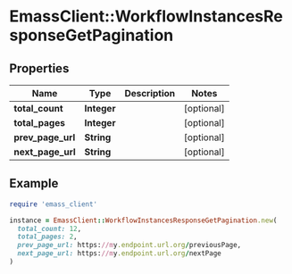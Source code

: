 # EmassClient::WorkflowInstancesResponseGetPagination

## Properties

| Name | Type | Description | Notes |
| ---- | ---- | ----------- | ----- |
| **total_count** | **Integer** |  | [optional] |
| **total_pages** | **Integer** |  | [optional] |
| **prev_page_url** | **String** |  | [optional] |
| **next_page_url** | **String** |  | [optional] |

## Example

```ruby
require 'emass_client'

instance = EmassClient::WorkflowInstancesResponseGetPagination.new(
  total_count: 12,
  total_pages: 2,
  prev_page_url: https://my.endpoint.url.org/previousPage,
  next_page_url: https://my.endpoint.url.org/nextPage
)
```

